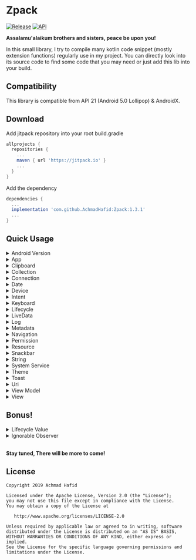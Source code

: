 Zpack
====================

[![Release](https://jitpack.io/v/AchmadHafid/Zpack.svg)](https://jitpack.io/#AchmadHafid/toolbar-badge-menu-item)
[![API](https://img.shields.io/badge/API-21%2B-brightgreen.svg?style=flat)](https://android-arsenal.com/api?level=21)

**Assalamu'alaikum brothers and sisters, peace be upon you!**

In this small library, I try to compile many kotlin code snippet (mostly extension functions) regularly use in my project.
You can directly look into its source code to find some code that you may need or just add this lib into your build.


Compatibility
-------------

This library is compatible from API 21 (Android 5.0 Lollipop) & AndroidX.


Download
--------

Add jitpack repository into your root build.gradle

```groovy
allprojects {
  repositories {
    ...
    maven { url 'https://jitpack.io' }
    ...
  }
}
```

Add the dependency

```groovy
dependencies {
  ...
  implementation 'com.github.AchmadHafid:Zpack:1.3.1'
  ...
}
```


Quick Usage
-----------


<details>
  <summary>Android Version</summary>

```kotlin
//Version checking

fun belowLollipopMR1()
fun belowMarshmallow()
fun belowNougat()
fun belowNougatMR1()
fun belowOreo()
fun belowOreoMR1()
fun belowPie()
fun belowQ()

fun atLeastLollipopMR1()
fun atLeastMarshmallow()
fun atLeastNougat()
fun atLeastNougatMR1()
fun atLeastOreo()
fun atLeastOreoMR1()
fun atLeastPie()
fun atLeastQ()
```

</details>
<details>
  <summary>App</summary>

```kotlin
// Inquiry apps info that available on the device

val Context.appName
val Context.appIcon
val Context.foregroundApp
val Context.installedApps
val Context.installedAppsWithLaunchIntent
val Context.installedAppsWithLaunchActivity
val Context.installedLauncherApp

fun Context.getAppName()
fun Context.getAppIcon()
```

</details>
<details>
  <summary>Clipboard</summary>

```kotlin
fun Context.copyPlainTextToClipboard()
fun Context.copyHtmlTextToClipboard()
fun Context.copyRawUriToClipboard()
```

</details>
<details>
  <summary>Collection</summary>

```kotlin
// Null checking

val Collection.areAllNull
val Collection.areAllNotNull

fun areAllNull()
fun areAllNotNull()

// Collection operation

fun MutableList.addIfNotExist()

// Transformer

fun Map<K, List<V>>.asMutable(): MutableMap<K, MutableList<V>>
fun Map<K, Set<V>>.asMutable(): MutableMap<K, MutableSet<V>>
```

</details>
<details>
  <summary>Connection</summary>

```kotlin
val Context.isConnected
val Context.isMobileDataEnabled
val Context.isWifiEnabled
```

</details>
<details>
  <summary>Date</summary>

```kotlin
val Date.isToday
val Date.isYesterday
val Date.formatCompact
val Date.formatShort
val Date.formatMedium
val Date.formatLong

fun String.toDate()
```

</details>
<details>
  <summary>Device</summary>

```kotlin
val Context.hasSoftNavigationKeys
val Context.isScreenOn
val Context.isDeviceLocked
val Context.displayWidth
val Context.displayHeight
val Context.statusBarHeight
val Context.navigationBarHeight
val FragmentActivity.actionBarHeight
```

</details>
<details>
  <summary>Intent</summary>

```kotlin
fun Context.intent()
fun Intent.canBeResolved()

// Common Screen

fun Context.startActivityIfResolved()
fun Context.openAppDetailSettings()
fun Context.openAdminSettings()
fun Context.openUsageAccessSettings()
fun Context.openWirelessSettings()
fun Context.openWriteSettings()

// Common Action

fun Context.openHomeLauncher()
fun Context.share()
fun Context.openUrl()
fun Context.sendEmail()
fun Context.dial()
fun Context.sendSms()

// Service

fun Context.stopService()
fun Context.startService()
fun Context.startForegroundServiceCompat()
fun AppCompatActivity.startForegroundServiceCompat()
```

</details>
<details>
  <summary>Keyboard</summary>

```kotlin
fun Window.adjustKeyboard()
```

</details>
<details>
  <summary>Lifecycle</summary>

```kotlin
val FragmentActivity.lifecycleState
val Fragment.lifecycleState
val Fragment.viewLifecycle
val Fragment.viewLifecycleState
val Fragment.viewLifecycleScope
```

</details>
<details>
  <summary>LiveData</summary>

```kotlin
fun MutableLiveData.setValueIfNew()
fun MutableLiveData.notifyObserver()
```

</details>
<details>
  <summary>Log</summary>

```kotlin
fun d()
fun e()
fun i()
fun v()
fun w()
```

</details>
<details>
  <summary>Metadata</summary>

```kotlin
val Context.metaData
```

</details>
<details>
  <summary>Navigation</summary>

```kotlin
val Fragment.appCompatActivity
val Fragment.isStartDestination
fun Fragment.finish() // popup fragment from navigation stack
```

</details>
<details>
  <summary>Permission</summary>

```kotlin
val IntArray.arePermissionsGranted

fun Context.arePermissionsGranted()
fun Context.isPermissionGranted()

val Context.hasWriteSettingPermission
val Context.hasAppUsagePermission

fun AppCompatActivity.requestPermissionCompat()
fun AppCompatActivity.shouldShowRequestPermissionRationales()
fun Fragment.shouldShowRequestPermissionRationales()
```

</details>
<details>
  <summary>Resource</summary>

```kotlin
fun Context.stringRes()
fun Context.stringArrayRes()
fun Context.stringListRes()
fun Context.intRes()
fun Context.intArrayRes()
fun Context.intListRes()
fun Context.dimenRes()
fun Context.colorRes()

fun Fragment.stringRes()
fun Fragment.stringArrayRes()
fun Fragment.stringListRes()
fun Fragment.intRes()
fun Fragment.intArrayRes()
fun Fragment.intListRes()
fun Fragment.dimenRes()
fun Fragment.colorRes()

fun Context.getColorCompat()
fun Context.resolveColor()

fun Context.dpToPx()
fun Context.pxToDp()
fun Context.spToPx()
fun Context.pxToSp()
```

</details>
<details>
  <summary>Snackbar</summary>

```kotlin
fun View.snackBarShort()
fun View.snackBarLong()
fun View.snackBarForever()
```

</details>
<details>
  <summary>String</summary>

```kotlin
val String.toCamelCase
val String.toTitleCase

val String?.blankIfNull
val String?.nullIfBlank
fun String?.orEmpty()
```

</details>
<details>
  <summary>System Service</summary>

```kotlin
// All System Service

val Context.accessibilityManager
...
val Context.windowManager
```

</details>
<details>
  <summary>Theme</summary>

```kotlin
fun applyTheme()
fun lightTheme()
fun darkTheme()
fun defaultTheme()
fun AppCompatActivity.toggleTheme()

val Context.isDarkThemeEnabled
```

</details>
<details>
  <summary>Toast</summary>

```kotlin
fun Context.toastShort
fun Context.toastLong
fun Fragment.toastShort
fun Fragment.toastLong
```

</details>
<details>
  <summary>Uri</summary>

```kotlin
val Uri.isContent
val Uri.isFile
val Uri.isContentOrFile
val Uri.isHttp
val Uri.isHttps
val Uri.isUrl

fun Context.deleteLocalUri()
fun Context.deleteLocalUris()
```

</details>
<details>
  <summary>View Model</summary>

```kotlin
fun ViewModelProvider.getViewModel()
fun FragmentActivity.getViewModel()
fun Fragment.getViewModel()
fun Fragment.getViewModelWithActivityScope()
fun Fragment.getViewModelWithParentScope()
```

</details>
<details>
  <summary>View</summary>
    <br/>
    <details>
  	<summary>Bottom Sheet Dialog</summary>

  ```kotlin
  fun BottomSheetDialog.setExpanded()
  ```

  </details>
  <details>
  	<summary>Constraint Layout</summary>

  ```kotlin
  fun View.clearConstraint()
  var View.constraintMarginStart
  var View.constraintMarginEnd
  ```

  </details>
  <details>
  	<summary>Edit Text</summary>

  ```kotlin
  var EditText.value
  fun EditText.setText()
  fun EditText.onInput()
  fun EditText.showPasswordInputType()
  fun EditText.hidePasswordInputType()
  fun EditText.togglePasswordVisibility()

  const val INPUT_TYPE_VISIBLE_PASSWORD
  const val INPUT_TYPE_HIDDEN_PASSWORD
  ```

  </details>
  <details>
  	<summary>Image View</summary>

  ```kotlin
  fun ImageView.setImageTintList()
  ```

  </details>
  <details>
	<summary>Text View</summary>

  ```kotlin
  fun TextView.setFontRes()
  fun TextView.setTextAppearanceRes()
  fun TextView.setTextRes()
  fun TextView.clear()
  fun TextView.underLine()
  fun TextView.deleteLine()
  fun TextView.bold()
  ```

  </details>
  <details>
  	<summary>View</summary>

  ```kotlin
  fun View.f(id) // shortcut for findViewById(id)
  fun ViewGroup.inflate()

  // Visibility

  val View.isVisible
  fun View.show()
  fun List<View>.show()
  fun View.showIf()
  fun List<View>.showIf()

  val View.isInvisible
  fun View.invisible()
  fun List<View>.invisible()
  fun View.invisibleIf()
  fun List<View>.invisibleIf

  val View.isGone
  fun View.gone()
  fun List<View>.gone()
  fun View.goneIf()
  fun List<View>.goneIf()

  fun View.visibleOrInvisible()
  fun List<View>.visibleOrInvisible()
  fun View.visibleOrGone()
  fun List<View>.visibleOrGone()

  // Availability

  val List<View>.areAllEnabled
  val List<View>.areAllDisabled
  fun List<View>.enabled()

  // Resource

  fun View.setPaddingRes()
  fun View.setBackgroundColorRes()

  // Shape

  fun View.makeRoundedCornerOnTop()

  // Listener

  fun View.onSingleClick()
  ```

  </details>
</details>

Bonus!
-----------
<details>
  <summary>Lifecycle Value</summary>
Forgot to reset a value to null at 'onDestroy' ? Use this handy delegate!

```kotlin
class MainActivity : AppCompatActivity(R.layout.activity_main) { // can also be used inside Fragment or LifecycleService

    private var myObj: SomeHeavyObject? by lifecycleVar { // or viewLifecycleVar for Fragment's view lifecycle binding
    	d("MyInt is destroyed")
        /**
         * this callback will be called at 'onDestroy'
         * after this callback returned, 'myInt' will be set to null
         */
    }

    fun onCreate(savedInstanceState: Bundle?) {
    	super.onCreate(savedInstanceState)
        myObj = SomeHeavyObject() // use value as usual
    }

}
```

</details>
<details>
	<summary>Ignorable Observer</summary>
Usually we attach a livedata observer at 'OnCreate' lifecycle event. This is a standard way to make sure that we only attach an observer once. But what if you want to attach a livedata observer dynamically? maybe after some event like 'onClick'? Use this handy extension!

```kotlin
class MainActivity : AppCompatActivity(R.layout.activity_main) {

    fun thisFunctionMaybeCalledMultipleTimes() {
        /**
         * below observe function will be ignored if already called before
         * by doing this, we prevent a multiple observer with the same lifecycle owner to be attached to the same livedata
         */
        myViewModel.myLiveData.observeOrIgnore() {
            // callback
        }
    }

}
```

</details>

<br/>**Stay tuned, There will be more to come!**<br/>


License
-------

    Copyright 2019 Achmad Hafid

    Licensed under the Apache License, Version 2.0 (the "License");
    you may not use this file except in compliance with the License.
    You may obtain a copy of the License at

       http://www.apache.org/licenses/LICENSE-2.0

    Unless required by applicable law or agreed to in writing, software
    distributed under the License is distributed on an "AS IS" BASIS,
    WITHOUT WARRANTIES OR CONDITIONS OF ANY KIND, either express or implied.
    See the License for the specific language governing permissions and
    limitations under the License.

